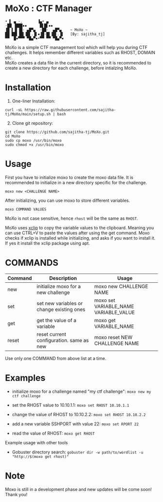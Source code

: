 # MoXo : CTF Manager

```
• ▌ ▄ ·.       ▐▄• ▄       
·██ ▐███▪▪      █▌█▌▪▪     
▐█ ▌▐▌▐█· ▄█▀▄  ·██·  ▄█▀▄    ~ MoXo ~ 
██ ██▌▐█▌▐█▌.▐▌▪▐█·█▌▐█▌.▐▌   [By: sajitha_tj]
▀▀  █▪▀▀▀ ▀█▄▀▪•▀▀ ▀▀ ▀█▄▀▪  
```
MoXo is a simple CTF management tool which will help you during CTF challenges.
It helps remember different variables such as RHOST, DOMAIN etc.\
MoXo creates a data file in the current directory, so it is recommended to create a new directory for each challenge, before intialzing MoXo.

# Installation

1. One-liner Installation:
```
curl -sL https://raw.githubusercontent.com/sajitha-tj/MoXo/main/setup.sh | bash
```

2. Clone git repository:
```
git clone https://github.com/sajitha-tj/MoXo.git
cd MoXo
sudo cp moxo /usr/bin/moxo
sudo chmod +x /usr/bin/moxo
```

# Usage

First you have to initialize moxo to create the moxo data file.
It is recommended to initialize in a new directory specific for the challenge.
```
moxo new <CHALLENGE NAME>
```
After initializing, you can use moxo to store different variables.
```
moxo COMMAND VALUES
```
MoXo is not case sensitive, hence `rhost` will be the same as `RHOST`.

MoXo uses [xclip](https://github.com/astrand/xclip) to copy the variable values to the clipboard. Meaning you can use CTRL+V to paste the values after using the get command. Moxo checks if xclip is installed while initializing, and asks if you want to install it. If yes it install the xclip package using apt.

# COMMANDS

| Command | Description                               | Usage                                 |
|---------|-------------------------------------------|---------------------------------------|
| new     | initialize moxo for a new challenge       | moxo new CHALLENGE NAME               |
| set     | set new variables or change existing ones | moxo set VARIABLE_NAME VARIABLE_VALUE |
| get     | get the value of a variable               | moxo get VARIABLE_NAME                |
| reset   | reset current configuration. same as new  | moxo reset NEW CHALLENGE NAME         |

Use only one COMMAND from above list at a time.

# Examples

- initialize moxo for a challenge named "my ctf challenge":
`moxo new my ctf challenge`

- set the RHOST value to 10.10.1.1:
`moxo set RHOST 10.10.1.1`

- change the value of RHOST to 10.10.2.2:
`moxo set RHOST 10.10.2.2`

- add a new variable SSHPORT with value 22:
`moxo set RPORT 22`

- read the value of RHOST:
`moxo get RHOST`

Example usage with other tools
- Gobuster directory search:
`gobuster dir -w path/to/wordlist -u "http://$(moxo get rhost)"`

# Note

Moxo is still in a development phase and new updates will be come soon!
Thank you!